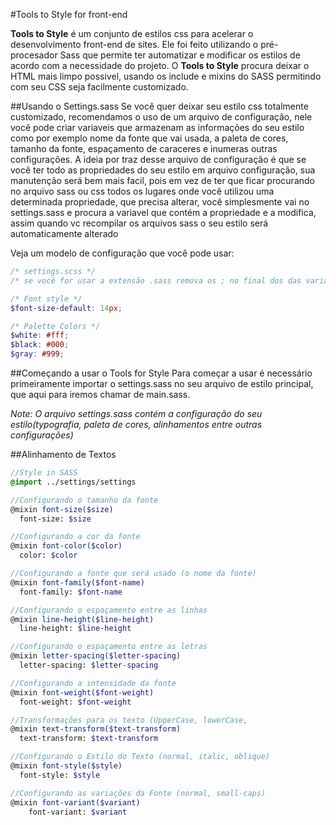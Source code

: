 #Tools to Style for front-end

**Tools to Style** é um conjunto de estilos css para acelerar o desenvolvimento front-end de sites. 
Ele foi feito utilizando o pré-procesador Sass que permite ter automatizar e modificar os estilos de acordo com a necessidade do projeto.
O **Tools to Style** procura deixar o HTML mais limpo possivel, usando os include e mixins do SASS permitindo com seu CSS seja facilmente customizado.

##Usando o Settings.sass
Se você quer deixar seu estilo css totalmente customizado, recomendamos o uso de um arquivo de configuração, nele você pode criar variaveis que armazenam as informações do seu estilo como por exemplo nome da fonte que vai usada, a paleta de cores, tamanho da fonte, espaçamento de caraceres e inumeras outras configurações. A ideia por traz desse arquivo de configuração é que se você ter todo as propriedades do seu estilo em arquivo configuração, sua manutenção será bem mais facil, pois em vez de ter que ficar procurando no arquivo sass ou css todos os lugares onde você utilizou uma determinada propriedade, que precisa alterar, você simplesmente vai no settings.sass e procura a variavel que contém a propriedade e a modifica, assim quando vc recompilar os arquivos sass o seu estilo será automaticamente alterado

Veja um modelo de configuração que você pode usar:
``` scss
/* settings.scss */
/* se você for usar a extensão .sass remova os ; no final dos das variaveis abaixo. */

/* Font style */
$font-size-default: 14px;

/* Palette Colors */
$white: #fff;
$black: #000;
$gray: #999;


```

##Começando a usar o Tools for Style
Para começar a usar é necessário primeiramente importar o settings.sass no seu arquivo de estilo principal, que aqui para iremos chamar de main.sass.

*Note: O arquivo settings.sass contém a configuração do seu estilo(typografia, paleta de cores, alinhamentos entre outras configurações)*

##Alinhamento de Textos
```scss
//Style in SASS
@import ../settings/settings

//Configurando o tamanho da fonte
@mixin font-size($size)
  font-size: $size

//Configurando a cor da fonte
@mixin font-color($color)
  color: $color

//Configurando a fonte que será usado (o nome da fonte)
@mixin font-family($font-name)
  font-family: $font-name

//Configurando o espaçamento entre as linhas
@mixin line-height($line-height)
  line-height: $line-height

//Configurando o espaçamento entre as letras
@mixin letter-spacing($letter-spacing)
  letter-spacing: $letter-spacing

//Configurando a intensidade da fonte
@mixin font-weight($font-weight)
  font-weight: $font-weight

//Transformações para os texto (UpperCase, lowerCase,
@mixin text-transform($text-transform)
  text-transform: $text-transform

//Configurando o Estilo do Texto (normal, italic, oblique)
@mixin font-style($style)
  font-style: $style

//Configurando as variações da Fonte (normal, small-caps)
@mixin font-variant($variant)
    font-variant: $variant
```
